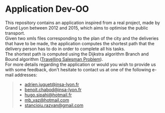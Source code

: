 # Application Dev-OO

This repository contains an application inspired from a real project, made by Grand Lyon between 2012 and 2015, which aims to optimise the public transport.   
Given two xmls files corresponding to the plan of the city and the deliveries that have to be made, the application computes the shortest path that the delivery person has to do in order to complete all his tasks.   
The shortest path is computed using the Dijkstra algorithm Branch and Bound algorithm ([Travelling Salesman Problem](https://en.wikipedia.org/wiki/Travelling_salesman_problem)).  
For more details regarding the application or would you wish to provide us with some feedback, don't hesitate to contact us at one of the following e-mail addresses:
 > - adrien.juguet@insa-lyon.fr  
 > - benoit.chabod@insa-lyon.fr   
 > - hugo.sipahi@hotmail.fr   
 > - mb_vaz@hotmail.com   
 > - stancioiu.razvan@gmail.com  


